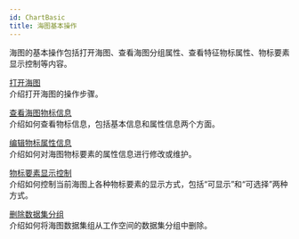 ```yaml
---
id: ChartBasic
title: 海图基本操作
---
```

海图的基本操作包括打开海图、查看海图分组属性、查看特征物标属性、物标要素显示控制等内容。

[打开海图](../DataProcessing/basic/OpenChart.html)   
介绍打开海图的操作步骤。

[查看海图物标信息](Chart_Property.html)    
介绍如何查看物标信息，包括基本信息和属性信息两个方面。

[编辑物标属性信息](Chart_PropertyEdit.html)  
介绍如何对海图物标要素的属性信息进行修改或维护。

[物标要素显示控制](ChartFeatureControl.html)  
介绍如何控制当前海图上各种物标要素的显示方式，包括“可显示”和“可选择”两种方式。

[删除数据集分组](../DataProcessing/basic/DeleteGroup.html)  
介绍如何将海图数据集组从工作空间的数据集分组中删除。
